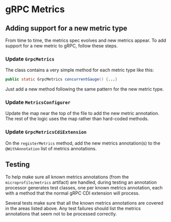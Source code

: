# gRPC Metrics

## Adding support for a new metric type
From time to time, the metrics spec evolves and new metrics appear. 
To add support for a new metric to gRPC, follow these steps.

### Update `GrpcMetrics`
The class contains a very simple method for each metric type like this:
```java
public static GrpcMetrics concurrentGauge() {...}
```
Just add a new method following the same pattern for the new metric type.

### Update `MetricsConfigurer`
Update the map near the top of the file to add the new metric annotation. 
The rest of the logic uses the map rather than hard-coded methods.

### Update `GrpcMetricsCdiExtension`

On the `registerMetrics` method, add the new metrics annotation(s) to the `@WithAnnotation` list of 
metrics 
annotations.

## Testing
To help make sure all known metrics annotations (from the `microprofile/metrics` artifact) are 
handled, 
during 
testing an 
annotation processor generates test classes, one per known metrics annotation, each with a 
method that the normal gRPC CDI extension will process. 

Several tests make sure 
that all the known metrics annotations are covered in the areas listed above. 
Any test failures should list the metrics annotations that seem not to be processed correctly.